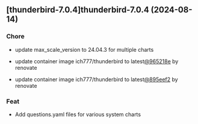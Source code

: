 

## [thunderbird-7.0.4]thunderbird-7.0.4 (2024-08-14)

### Chore



- update max_scale_version to 24.04.3 for multiple charts

- update container image ich777/thunderbird to latest[@965218e](https://github.com/965218e) by renovate

- update container image ich777/thunderbird to latest[@895eef2](https://github.com/895eef2) by renovate

### Feat



- Add questions.yaml files for various system charts